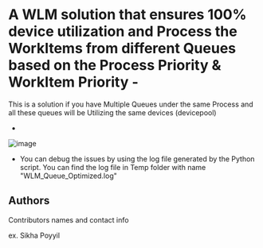 # A WLM solution that ensures 100% device utilization and Process the WorkItems from different Queues based on the Process Priority & WorkItem Priority -  

This is a solution if you have Multiple Queues under the same Process and all these queues will be Utilizing the same devices (devicepool)

*
![image](https://github.com/user-attachments/assets/18e226ed-055c-4f6c-ac35-9c6a6a0d92dc)




 * You can debug the issues by using the log file generated by the Python script.  You can find the log file in Temp folder with name "WLM_Queue_Optimized.log"



## Authors

Contributors names and contact info

ex. Sikha Poyyil 
